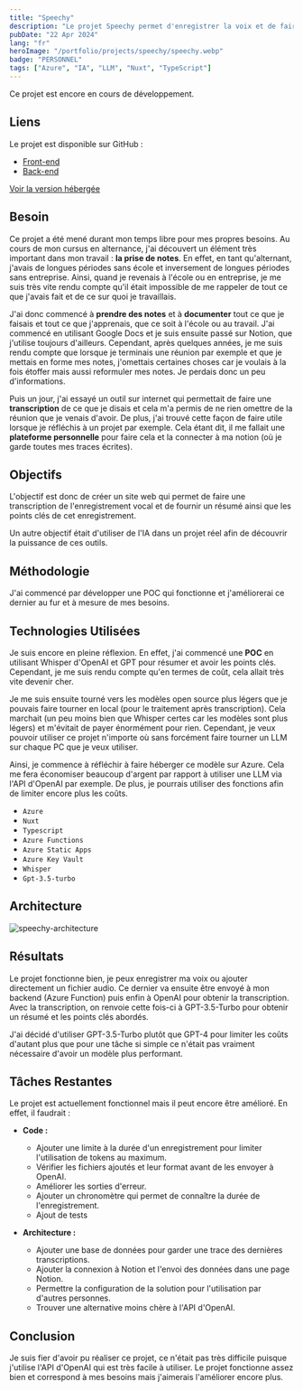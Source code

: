 ```yaml
---
title: "Speechy"
description: "Le projet Speechy permet d'enregistrer la voix et de faire une transcription de ce qui a été dit ainsi qu'un résumé avec les points clés abordés."
pubDate: "22 Apr 2024"
lang: "fr"
heroImage: "/portfolio/projects/speechy/speechy.webp"
badge: "PERSONNEL"
tags: ["Azure", "IA", "LLM", "Nuxt", "TypeScript"]
---
```


Ce projet est encore en cours de développement.

## Liens
Le projet est disponible sur GitHub : 
* [Front-end](https://github.com/IssamSisbane/speechy-frontend)
* [Back-end](https://github.com/IssamSisbane/speechy-backend)

[Voir la version hébergée](https://speechy.snzprojects.tech/)

## Besoin
Ce projet a été mené durant mon temps libre pour mes propres besoins. Au cours de mon cursus en alternance, j'ai découvert un élément très important dans mon travail : **la prise de notes**. En effet, en tant qu'alternant, j'avais de longues périodes sans école et inversement de longues périodes sans entreprise. Ainsi, quand je revenais à l'école ou en entreprise, je me suis très vite rendu compte qu'il était impossible de me rappeler de tout ce que j'avais fait et de ce sur quoi je travaillais.

J'ai donc commencé à **prendre des notes** et à **documenter** tout ce que je faisais et tout ce que j'apprenais, que ce soit à l'école ou au travail. J'ai commencé en utilisant Google Docs et je suis ensuite passé sur Notion, que j'utilise toujours d'ailleurs. Cependant, après quelques années, je me suis rendu compte que lorsque je terminais une réunion par exemple et que je mettais en forme mes notes, j'omettais certaines choses car je voulais à la fois étoffer mais aussi reformuler mes notes. Je perdais donc un peu d'informations.

Puis un jour, j'ai essayé un outil sur internet qui permettait de faire une **transcription** de ce que je disais et cela m'a permis de ne rien omettre de la réunion que je venais d'avoir. De plus, j'ai trouvé cette façon de faire utile lorsque je réfléchis à un projet par exemple. Cela étant dit, il me fallait une **plateforme personnelle** pour faire cela et la connecter à ma notion (où je garde toutes mes traces écrites).

## Objectifs
L'objectif est donc de créer un site web qui permet de faire une transcription de l'enregistrement vocal et de fournir un résumé ainsi que les points clés de cet enregistrement.

Un autre objectif était d'utiliser de l'IA dans un projet réel afin de découvrir la puissance de ces outils.

## Méthodologie
J'ai commencé par développer une POC qui fonctionne et j'améliorerai ce dernier au fur et à mesure de mes besoins.

## Technologies Utilisées
Je suis encore en pleine réflexion. En effet, j'ai commencé une **POC** en utilisant Whisper d'OpenAI et GPT pour résumer et avoir les points clés. Cependant, je me suis rendu compte qu'en termes de coût, cela allait très vite devenir cher.

Je me suis ensuite tourné vers les modèles open source plus légers que je pouvais faire tourner en local (pour le traitement après transcription). Cela marchait (un peu moins bien que Whisper certes car les modèles sont plus légers) et m'évitait de payer énormément pour rien. Cependant, je veux pouvoir utiliser ce projet n'importe où sans forcément faire tourner un LLM sur chaque PC que je veux utiliser.

Ainsi, je commence à réfléchir à faire héberger ce modèle sur Azure. Cela me fera économiser beaucoup d'argent par rapport à utiliser une LLM via l'API d'OpenAI par exemple. De plus, je pourrais utiliser des fonctions afin de limiter encore plus les coûts.

* `Azure`
* `Nuxt`
* `Typescript`
* `Azure Functions`
* `Azure Static Apps`
* `Azure Key Vault`
* `Whisper`
* `Gpt-3.5-turbo`

## **Architecture**
![speechy-architecture](/portfolio/projects/speechy/speechy-architecture.png)

## Résultats
Le projet fonctionne bien, je peux enregistrer ma voix ou ajouter directement un fichier audio. Ce dernier va ensuite être envoyé à mon backend (Azure Function) puis enfin à OpenAI pour obtenir la transcription. Avec la transcription, on renvoie cette fois-ci à GPT-3.5-Turbo pour obtenir un résumé et les points clés abordés. 

J'ai décidé d'utiliser GPT-3.5-Turbo plutôt que GPT-4 pour limiter les coûts d'autant plus que pour une tâche si simple ce n'était pas vraiment nécessaire d'avoir un modèle plus performant.

## Tâches Restantes
Le projet est actuellement fonctionnel mais il peut encore être amélioré. En effet, il faudrait :

* **Code :**
    * Ajouter une limite à la durée d'un enregistrement pour limiter l'utilisation de tokens au maximum.
    * Vérifier les fichiers ajoutés et leur format avant de les envoyer à OpenAI.
    * Améliorer les sorties d'erreur.
    * Ajouter un chronomètre qui permet de connaître la durée de l'enregistrement.
    * Ajout de tests
    
* **Architecture :**
    * Ajouter une base de données pour garder une trace des dernières transcriptions.
    * Ajouter la connexion à Notion et l'envoi des données dans une page Notion.
    * Permettre la configuration de la solution pour l'utilisation par d'autres personnes.
    * Trouver une alternative moins chère à l'API d'OpenAI.

## Conclusion
Je suis fier d'avoir pu réaliser ce projet, ce n'était pas très difficile puisque j'utilise l'API d'OpenAI qui est très facile à utiliser. Le projet fonctionne assez bien et correspond à mes besoins mais j'aimerais l'améliorer encore plus.
